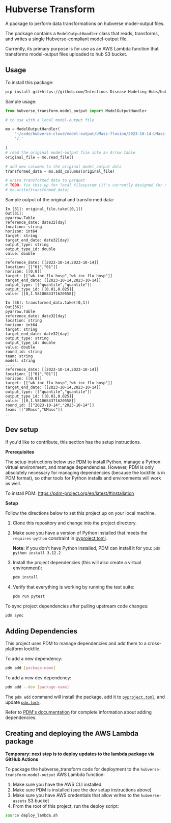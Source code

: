 # Hubverse Transform
A package to perform data transformations on hubverse model-output files.

The package contains a `ModelOutputHandler` class that reads, transforms, and writes a single Hubverse-compliant model-output file.

Currently, its primary purpose is for use as an AWS Lambda function that transforms model-output files uploaded to hub S3 bucket.

## Usage

To install this package:

```bash
pip install git+https://github.com/Infectious-Disease-Modeling-Hubs/hubverse-transform.git
```

Sample usage:

```python
from hubverse_transform.model_output import ModelOutputHandler

# to use with a local model-output file

mo = ModelOutputHandler(
    '~/code/hubverse-cloud/model-output/UMass-flusion/2023-10-14-UMass-flusion.csv',
    '/.'

)
# read the original model-output file into an Arrow table
original_file = mo.read_file()

# add new columns to the original model_output data
transformed_data = mo.add_columns(original_file)

# write transformed data to parquet
# TODO: fix this up for local filesystem (it's currently designed for S3 writes)
# mo.write(transformed_data)
```

Sample output of the original and transformed data:
```
In [31]: original_file.take([0,1])
Out[31]:
pyarrow.Table
reference_date: date32[day]
location: string
horizon: int64
target: string
target_end_date: date32[day]
output_type: string
output_type_id: double
value: double
----
reference_date: [[2023-10-14,2023-10-14]]
location: [["01","01"]]
horizon: [[0,0]]
target: [["wk inc flu hosp","wk inc flu hosp"]]
target_end_date: [[2023-10-14,2023-10-14]]
output_type: [["quantile","quantile"]]
output_type_id: [[0.01,0.025]]
value: [[0,1.5810684371620558]]

In [36]: transformed_data.take([0,1])
Out[36]:
pyarrow.Table
reference_date: date32[day]
location: string
horizon: int64
target: string
target_end_date: date32[day]
output_type: string
output_type_id: double
value: double
round_id: string
team: string
model: string
----
reference_date: [[2023-10-14,2023-10-14]]
location: [["01","01"]]
horizon: [[0,0]]
target: [["wk inc flu hosp","wk inc flu hosp"]]
target_end_date: [[2023-10-14,2023-10-14]]
output_type: [["quantile","quantile"]]
output_type_id: [[0.01,0.025]]
value: [[0,1.5810684371620558]]
round_id: [["2023-10-14","2023-10-14"]]
team: [["UMass","UMass"]]
...
```

## Dev setup

If you'd like to contribute, this section has the setup instructions.

**Prerequisites**

The setup instructions below use [PDM](https://pdm-project.org/) to install Python, manage a Python virtual environment, and manage dependencies. However, PDM is only absolutely necessary for managing dependencies (because the lockfile is in PDM format), so other tools for Python installs and environments will work as well.

To install PDM: https://pdm-project.org/en/latest/#installation

**Setup**

Follow the directions below to set this project up on your local machine.

1. Clone this repository and change into the project directory.
2. Make sure you have a version of Python installed that meets the `requires-python` constraint in [pyproject.toml](pyproject.toml).

    **Note:** if you don't have Python installed, PDM can install it for you: `pdm python install 3.12.2`
3. Install the project dependencies (this will also create a virtual environment):

    ```bash
    pdm install
    ```
4. Verify that everything is working by running the test suite:

    ```bash
    pdm run pytest
    ```

To sync project dependencies after pulling upstream code changes:

```bash
pdm sync
```

## Adding Dependencies

This project uses PDM to manage dependencies and add them to a cross-platform lockfile.

To add a new dependency:

```bash
pdm add [package-name]
```

To add a new dev dependency:

```bash
pdm add --dev [package-name]
```

The `pdm add` command will install the package, add it to [`pyproject.toml`](pyproject.toml), and update [`pdm.lock`](pdm.lock).

Refer to [PDM's documentation](https://pdm-project.org/latest/usage/dependency/) for complete information about adding dependencies.


## Creating and deploying the AWS Lambda package

**Temporary: next step is to deploy updates to the lambda package via GitHub Actions**

To package the hubverse_transform code for deployment to the `hubverse-transform-model-output` AWS Lambda function:

1. Make sure you have the AWS CLI installed
2. Make sure PDM is installed (see the dev setup instructions above)
3. Make sure you have AWS credentials that allow writes to the `hubverse-assets` S3 bucket
4. From the root of this project, run the deploy script:
```bash
source deploy_lambda.sh
```